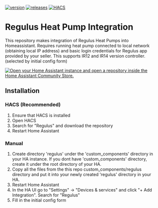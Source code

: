 [![version](https://img.shields.io/github/manifest-json/v/Haluska77/regulus-ha?filename=custom_components%2Fregulus%2Fmanifest.json&label=version)](https://github.com/Haluska77/regulus-ha/releases/latest)
[![releases](https://img.shields.io/github/downloads/Haluska77/regulus-ha/total)](https://github.com/Haluska77/regulus-ha/releases)
[![HACS](https://img.shields.io/badge/HACS-Default-orange.svg)](https://hacs.xyz)

# Regulus Heat Pump Integration
This repository makes integration of Regulus Heat Pumps into Homeassistant. Requires running heat pump connected to local network (obtaining local IP address) and basic login credentials for Regulus app provided by your seller.
This supports IR12 and IR14 version controller. (selected by initial config form)

[![Open your Home Assistant instance and open a repository inside the Home Assistant Community Store.](https://my.home-assistant.io/badges/hacs_repository.svg)](https://my.home-assistant.io/redirect/hacs_repository/?owner=Haluska77&repository=regulus-ha&category=Integration)

## Installation
### HACS (Recommended)
1. Ensure that HACS is installed
2. Open HACS
3. Search for "Regulus" and download the repository
4. Restart Home Assistant


### Manual
1. Create directory 'regulus' under the 'custom_components' directory in your HA instance. If you dont have 'custom_components' directory, create it under the root directory of your HA.
2. Copy all the files from the this repo custom_components/regulus directory and put it into your newly created 'regulus' directory in your HA.
3. Restart Home Assistant
4. In the HA UI go to "Settings" -> "Devices & services" and click "+ Add Integration". Search for "Regulus"
5. Fill in the initial config form
